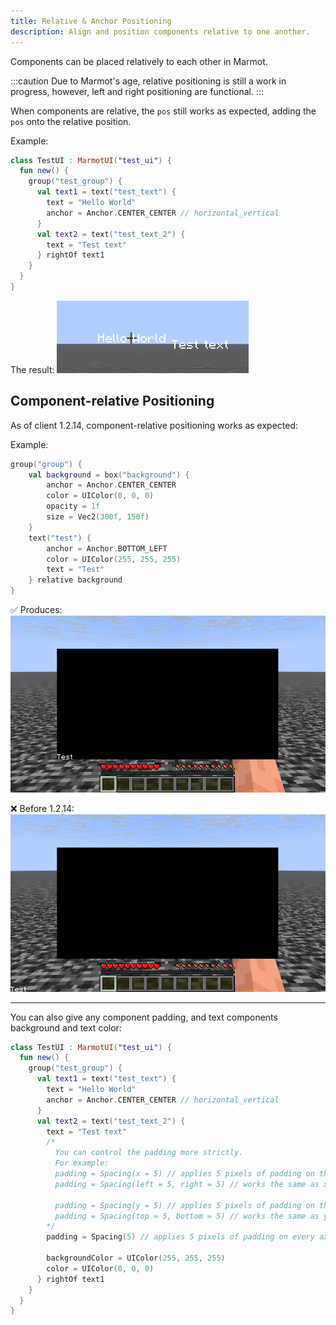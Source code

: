 ```yaml
---
title: Relative & Anchor Positioning
description: Align and position components relative to one another.
---
```



Components can be placed relatively to each other in Marmot.

:::caution
Due to Marmot's age, relative positioning is still a work in progress, however, left and right positioning are functional.
:::

When components are relative, the `pos` still works as expected, adding the `pos` onto the relative position.

Example:
```kt
class TestUI : MarmotUI("test_ui") {
  fun new() {
    group("test_group") {
      val text1 = text("test_text") {
        text = "Hello World"
        anchor = Anchor.CENTER_CENTER // horizontal_vertical
      }
      val text2 = text("test_text_2") {
        text = "Test text"
      } rightOf text1
    }
  }
}
```

The result:
![UI Right Relative Example](../ui_right_relative_example.png)

## Component-relative Positioning

As of client 1.2.14, component-relative positioning works as expected:

Example:
```kt
group("group") {
    val background = box("background") {
        anchor = Anchor.CENTER_CENTER
        color = UIColor(0, 0, 0)
        opacity = 1f
        size = Vec2(300f, 150f)
    }
    text("test") {
        anchor = Anchor.BOTTOM_LEFT
        color = UIColor(255, 255, 255)
        text = "Test"
    } relative background
}
```

✅ Produces:
![ui_component_relative_working.png](../ui_component_relative_working.png)

❌ Before 1.2.14:
![ui_component_relative_broken.png](../ui_component_relative_broken.png)

------

You can also give any component padding, and text components background and text color:

```kt
class TestUI : MarmotUI("test_ui") {
  fun new() {
    group("test_group") {
      val text1 = text("test_text") {
        text = "Hello World"
        anchor = Anchor.CENTER_CENTER // horizontal_vertical
      }
      val text2 = text("test_text_2") {
        text = "Test text"
        /* 
          You can control the padding more strictly.
          For example:
          padding = Spacing(x = 5) // applies 5 pixels of padding on the left and right
          padding = Spacing(left = 5, right = 5) // works the same as x = 5

          padding = Spacing(y = 5) // applies 5 pixels of padding on the top and bottom
          padding = Spacing(top = 5, bottom = 5) // works the same as y = 5
        */
        padding = Spacing(5) // applies 5 pixels of padding on every axis
        
        backgroundColor = UIColor(255, 255, 255)
        color = UIColor(0, 0, 0)
      } rightOf text1
    }
  }
}
```
